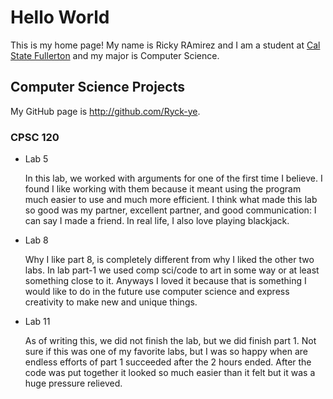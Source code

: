 # Hello World

This is my home page! My name is Ricky RAmirez and I am a student at [Cal State Fullerton](http://www.fullerton.edu/) and my major is Computer Science.

## Computer Science Projects

My GitHub page is http://github.com/Ryck-ye.

### CPSC 120

* Lab 5

    In this lab, we worked with arguments for one of the first time I believe. I found I like working with them because it meant using the program much easier to use and much more efficient. I think what made this lab so good was my partner, excellent partner, and good communication: I can say I made a friend. In real life, I also love playing blackjack. 

* Lab 8

    Why I like part 8, is completely different from why I liked the other two labs. In lab part-1 we used comp sci/code to art in some way or at least something close to it. Anyways I loved it because that is something I would like to do in the future use computer science and express creativity to make new and unique things. 

* Lab 11

    As of writing this, we did not finish the lab, but we did finish part 1. Not sure if this was one of my favorite labs, but I was so happy when are endless efforts of part 1 succeeded after the 2 hours ended. After the code was put together it looked so much easier than it felt but it was a huge pressure relieved.
